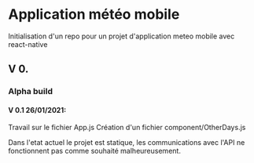 # Application météo mobile

Initialisation d'un repo pour un projet d'application meteo mobile avec react-native

## V 0.
### Alpha build

#### V 0.1 26/01/2021:

Travail sur le fichier App.js
Création d'un fichier component/OtherDays.js

Dans l'etat actuel le projet est statique, les communications avec l'API ne fonctionnent pas comme souhaité malheureusement.